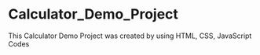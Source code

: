 # Calculator_Demo_Project
This Calculator Demo Project was created by using HTML, CSS, JavaScript Codes
